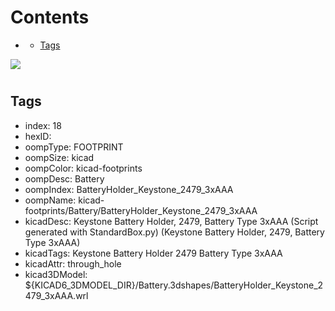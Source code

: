 



Contents
========

* [](#)
	* [Tags](#tags)
  
![][im]
# 

## Tags

- index: 18
- hexID: 
- oompType: FOOTPRINT
- oompSize: kicad
- oompColor: kicad-footprints
- oompDesc: Battery
- oompIndex: BatteryHolder_Keystone_2479_3xAAA
- oompName: kicad-footprints/Battery/BatteryHolder_Keystone_2479_3xAAA
- kicadDesc: Keystone Battery Holder, 2479, Battery Type 3xAAA (Script generated with StandardBox.py) (Keystone Battery Holder, 2479, Battery Type 3xAAA)
- kicadTags: Keystone Battery Holder 2479 Battery Type 3xAAA
- kicadAttr: through_hole
- kicad3DModel: ${KICAD6_3DMODEL_DIR}/Battery.3dshapes/BatteryHolder_Keystone_2479_3xAAA.wrl



[im]: image.png
